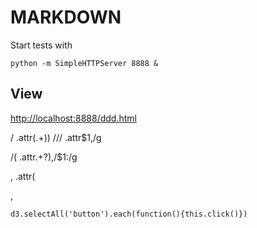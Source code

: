 # MARKDOWN
Start tests with

    python -m SimpleHTTPServer 8888 &

## View
[http://localhost:8888/ddd.html](http://localhost:8888/ddd.html)

/    .attr(.+)\) \/\//    .attr$1,/g

/(    .attr.+?)\,/$1:/g


>
,
    .attr(
>
,

>

    d3.selectAll('button').each(function(){this.click()})
